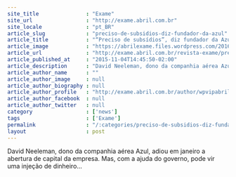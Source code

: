 ```yaml
---
site_title               : "Exame"
site_url                 : "http://exame.abril.com.br"
site_locale              : "pt_BR"
article_slug             : "preciso-de-subsidios-diz-fundador-da-azul"
article_title            : "“Preciso de subsídios”, diz fundador da Azul"
article_image            : "https://abrilexame.files.wordpress.com/2016/09/size_960_16_9_david-neeleman_-da-azul.jpg?quality=70&strip=all&w=960"
article_url              : "http://exame.abril.com.br/revista-exame/preciso-de-subsidios-diz-fundador-da-azul/"
article_published_at     : "2015-11-04T14:45:50-02:00"
article_description      : "David Neeleman, dono da companhia aérea Azul, adiou em janeiro a abertura de capital da empresa. Mas, com a ajuda do governo, pode vir uma injeção de dinheiro..."
article_author_name      : ""
article_author_image     : null
article_author_biography : null
article_author_profile   : "http://exame.abril.com.br/author/wpvipabril/"
article_author_facebook  : null
article_author_twitter   : null
category                 : ['news']
tags                     : ['Exame']
permalink                : "/:categories/preciso-de-subsidios-diz-fundador-da-azul/"
layout                   : post
---
```


David Neeleman, dono da companhia aérea Azul, adiou em janeiro a abertura de capital da empresa. Mas, com a ajuda do governo, pode vir uma injeção de dinheiro...
